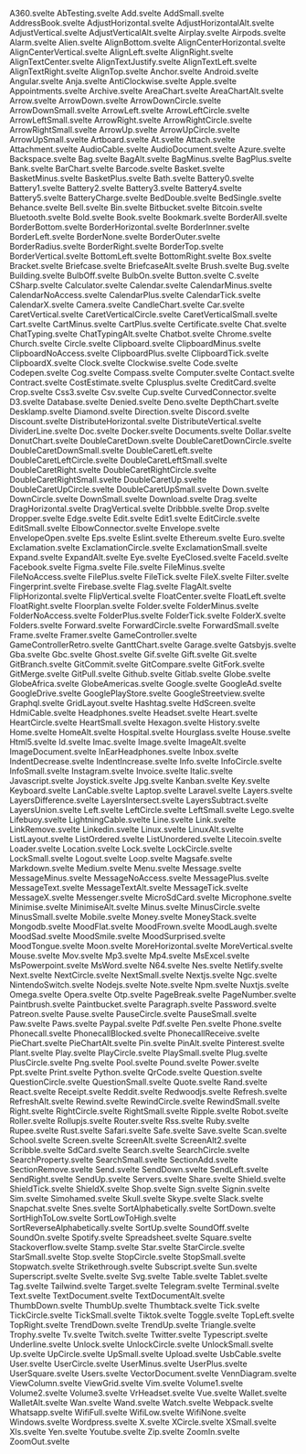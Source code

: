 A360.svelte
AbTesting.svelte
Add.svelte
AddSmall.svelte
AddressBook.svelte
AdjustHorizontal.svelte
AdjustHorizontalAlt.svelte
AdjustVertical.svelte
AdjustVerticalAlt.svelte
Airplay.svelte
Airpods.svelte
Alarm.svelte
Alien.svelte
AlignBottom.svelte
AlignCenterHorizontal.svelte
AlignCenterVertical.svelte
AlignLeft.svelte
AlignRight.svelte
AlignTextCenter.svelte
AlignTextJustify.svelte
AlignTextLeft.svelte
AlignTextRight.svelte
AlignTop.svelte
Anchor.svelte
Android.svelte
Angular.svelte
Anja.svelte
AntiClockwise.svelte
Apple.svelte
Appointments.svelte
Archive.svelte
AreaChart.svelte
AreaChartAlt.svelte
Arrow.svelte
ArrowDown.svelte
ArrowDownCircle.svelte
ArrowDownSmall.svelte
ArrowLeft.svelte
ArrowLeftCircle.svelte
ArrowLeftSmall.svelte
ArrowRight.svelte
ArrowRightCircle.svelte
ArrowRightSmall.svelte
ArrowUp.svelte
ArrowUpCircle.svelte
ArrowUpSmall.svelte
Artboard.svelte
At.svelte
Attach.svelte
Attachment.svelte
AudioCable.svelte
AudioDocument.svelte
Azure.svelte
Backspace.svelte
Bag.svelte
BagAlt.svelte
BagMinus.svelte
BagPlus.svelte
Bank.svelte
BarChart.svelte
Barcode.svelte
Basket.svelte
BasketMinus.svelte
BasketPlus.svelte
Bath.svelte
Battery0.svelte
Battery1.svelte
Battery2.svelte
Battery3.svelte
Battery4.svelte
Battery5.svelte
BatteryCharge.svelte
BedDouble.svelte
BedSingle.svelte
Behance.svelte
Bell.svelte
Bin.svelte
Bitbucket.svelte
Bitcoin.svelte
Bluetooth.svelte
Bold.svelte
Book.svelte
Bookmark.svelte
BorderAll.svelte
BorderBottom.svelte
BorderHorizontal.svelte
BorderInner.svelte
BorderLeft.svelte
BorderNone.svelte
BorderOuter.svelte
BorderRadius.svelte
BorderRight.svelte
BorderTop.svelte
BorderVertical.svelte
BottomLeft.svelte
BottomRight.svelte
Box.svelte
Bracket.svelte
Briefcase.svelte
BriefcaseAlt.svelte
Brush.svelte
Bug.svelte
Building.svelte
BulbOff.svelte
BulbOn.svelte
Button.svelte
C.svelte
CSharp.svelte
Calculator.svelte
Calendar.svelte
CalendarMinus.svelte
CalendarNoAccess.svelte
CalendarPlus.svelte
CalendarTick.svelte
CalendarX.svelte
Camera.svelte
CandleChart.svelte
Car.svelte
CaretVertical.svelte
CaretVerticalCircle.svelte
CaretVerticalSmall.svelte
Cart.svelte
CartMinus.svelte
CartPlus.svelte
Certificate.svelte
Chat.svelte
ChatTyping.svelte
ChatTypingAlt.svelte
Chatbot.svelte
Chrome.svelte
Church.svelte
Circle.svelte
Clipboard.svelte
ClipboardMinus.svelte
ClipboardNoAccess.svelte
ClipboardPlus.svelte
ClipboardTick.svelte
ClipboardX.svelte
Clock.svelte
Clockwise.svelte
Code.svelte
Codepen.svelte
Cog.svelte
Compass.svelte
Computer.svelte
Contact.svelte
Contract.svelte
CostEstimate.svelte
Cplusplus.svelte
CreditCard.svelte
Crop.svelte
Css3.svelte
Csv.svelte
Cup.svelte
CurvedConnector.svelte
D3.svelte
Database.svelte
Denied.svelte
Deno.svelte
DepthChart.svelte
Desklamp.svelte
Diamond.svelte
Direction.svelte
Discord.svelte
Discount.svelte
DistributeHorizontal.svelte
DistributeVertical.svelte
DividerLine.svelte
Doc.svelte
Docker.svelte
Documents.svelte
Dollar.svelte
DonutChart.svelte
DoubleCaretDown.svelte
DoubleCaretDownCircle.svelte
DoubleCaretDownSmall.svelte
DoubleCaretLeft.svelte
DoubleCaretLeftCircle.svelte
DoubleCaretLeftSmall.svelte
DoubleCaretRight.svelte
DoubleCaretRightCircle.svelte
DoubleCaretRightSmall.svelte
DoubleCaretUp.svelte
DoubleCaretUpCircle.svelte
DoubleCaretUpSmall.svelte
Down.svelte
DownCircle.svelte
DownSmall.svelte
Download.svelte
Drag.svelte
DragHorizontal.svelte
DragVertical.svelte
Dribbble.svelte
Drop.svelte
Dropper.svelte
Edge.svelte
Edit.svelte
Edit1.svelte
EditCircle.svelte
EditSmall.svelte
ElbowConnector.svelte
Envelope.svelte
EnvelopeOpen.svelte
Eps.svelte
Eslint.svelte
Ethereum.svelte
Euro.svelte
Exclamation.svelte
ExclamationCircle.svelte
ExclamationSmall.svelte
Expand.svelte
ExpandAlt.svelte
Eye.svelte
EyeClosed.svelte
FaceId.svelte
Facebook.svelte
Figma.svelte
File.svelte
FileMinus.svelte
FileNoAccess.svelte
FilePlus.svelte
FileTick.svelte
FileX.svelte
Filter.svelte
Fingerprint.svelte
Firebase.svelte
Flag.svelte
FlagAlt.svelte
FlipHorizontal.svelte
FlipVertical.svelte
FloatCenter.svelte
FloatLeft.svelte
FloatRight.svelte
Floorplan.svelte
Folder.svelte
FolderMinus.svelte
FolderNoAccess.svelte
FolderPlus.svelte
FolderTick.svelte
FolderX.svelte
Folders.svelte
Forward.svelte
ForwardCircle.svelte
ForwardSmall.svelte
Frame.svelte
Framer.svelte
GameController.svelte
GameControllerRetro.svelte
GanttChart.svelte
Garage.svelte
Gatsbyjs.svelte
Gba.svelte
Gbc.svelte
Ghost.svelte
Gif.svelte
Gift.svelte
Git.svelte
GitBranch.svelte
GitCommit.svelte
GitCompare.svelte
GitFork.svelte
GitMerge.svelte
GitPull.svelte
Github.svelte
Gitlab.svelte
Globe.svelte
GlobeAfrica.svelte
GlobeAmericas.svelte
Google.svelte
GoogleAd.svelte
GoogleDrive.svelte
GooglePlayStore.svelte
GoogleStreetview.svelte
Graphql.svelte
GridLayout.svelte
Hashtag.svelte
HdScreen.svelte
HdmiCable.svelte
Headphones.svelte
Headset.svelte
Heart.svelte
HeartCircle.svelte
HeartSmall.svelte
Hexagon.svelte
History.svelte
Home.svelte
HomeAlt.svelte
Hospital.svelte
Hourglass.svelte
House.svelte
Html5.svelte
Id.svelte
Imac.svelte
Image.svelte
ImageAlt.svelte
ImageDocument.svelte
InEarHeadphones.svelte
Inbox.svelte
IndentDecrease.svelte
IndentIncrease.svelte
Info.svelte
InfoCircle.svelte
InfoSmall.svelte
Instagram.svelte
Invoice.svelte
Italic.svelte
Javascript.svelte
Joystick.svelte
Jpg.svelte
Kanban.svelte
Key.svelte
Keyboard.svelte
LanCable.svelte
Laptop.svelte
Laravel.svelte
Layers.svelte
LayersDifference.svelte
LayersIntersect.svelte
LayersSubtract.svelte
LayersUnion.svelte
Left.svelte
LeftCircle.svelte
LeftSmall.svelte
Lego.svelte
Lifebuoy.svelte
LightningCable.svelte
Line.svelte
Link.svelte
LinkRemove.svelte
Linkedin.svelte
Linux.svelte
LinuxAlt.svelte
ListLayout.svelte
ListOrdered.svelte
ListUnordered.svelte
Litecoin.svelte
Loader.svelte
Location.svelte
Lock.svelte
LockCircle.svelte
LockSmall.svelte
Logout.svelte
Loop.svelte
Magsafe.svelte
Markdown.svelte
Medium.svelte
Menu.svelte
Message.svelte
MessageMinus.svelte
MessageNoAccess.svelte
MessagePlus.svelte
MessageText.svelte
MessageTextAlt.svelte
MessageTick.svelte
MessageX.svelte
Messenger.svelte
MicroSdCard.svelte
Microphone.svelte
Minimise.svelte
MinimiseAlt.svelte
Minus.svelte
MinusCircle.svelte
MinusSmall.svelte
Mobile.svelte
Money.svelte
MoneyStack.svelte
Mongodb.svelte
MoodFlat.svelte
MoodFrown.svelte
MoodLaugh.svelte
MoodSad.svelte
MoodSmile.svelte
MoodSurprised.svelte
MoodTongue.svelte
Moon.svelte
MoreHorizontal.svelte
MoreVertical.svelte
Mouse.svelte
Mov.svelte
Mp3.svelte
Mp4.svelte
MsExcel.svelte
MsPowerpoint.svelte
MsWord.svelte
N64.svelte
Nes.svelte
Netlify.svelte
Next.svelte
NextCircle.svelte
NextSmall.svelte
Nextjs.svelte
Ngc.svelte
NintendoSwitch.svelte
Nodejs.svelte
Note.svelte
Npm.svelte
Nuxtjs.svelte
Omega.svelte
Opera.svelte
Otp.svelte
PageBreak.svelte
PageNumber.svelte
Paintbrush.svelte
Paintbucket.svelte
Paragraph.svelte
Password.svelte
Patreon.svelte
Pause.svelte
PauseCircle.svelte
PauseSmall.svelte
Paw.svelte
Paws.svelte
Paypal.svelte
Pdf.svelte
Pen.svelte
Phone.svelte
Phonecall.svelte
PhonecallBlocked.svelte
PhonecallReceive.svelte
PieChart.svelte
PieChartAlt.svelte
Pin.svelte
PinAlt.svelte
Pinterest.svelte
Plant.svelte
Play.svelte
PlayCircle.svelte
PlaySmall.svelte
Plug.svelte
PlusCircle.svelte
Png.svelte
Pool.svelte
Pound.svelte
Power.svelte
Ppt.svelte
Print.svelte
Python.svelte
QrCode.svelte
Question.svelte
QuestionCircle.svelte
QuestionSmall.svelte
Quote.svelte
Rand.svelte
React.svelte
Receipt.svelte
Reddit.svelte
Redwoodjs.svelte
Refresh.svelte
RefreshAlt.svelte
Rewind.svelte
RewindCircle.svelte
RewindSmall.svelte
Right.svelte
RightCircle.svelte
RightSmall.svelte
Ripple.svelte
Robot.svelte
Roller.svelte
Rollupjs.svelte
Router.svelte
Rss.svelte
Ruby.svelte
Rupee.svelte
Rust.svelte
Safari.svelte
Safe.svelte
Save.svelte
Scan.svelte
School.svelte
Screen.svelte
ScreenAlt.svelte
ScreenAlt2.svelte
Scribble.svelte
SdCard.svelte
Search.svelte
SearchCircle.svelte
SearchProperty.svelte
SearchSmall.svelte
SectionAdd.svelte
SectionRemove.svelte
Send.svelte
SendDown.svelte
SendLeft.svelte
SendRight.svelte
SendUp.svelte
Servers.svelte
Share.svelte
Shield.svelte
ShieldTick.svelte
ShieldX.svelte
Shop.svelte
Sign.svelte
Signin.svelte
Sim.svelte
Simohamed.svelte
Skull.svelte
Skype.svelte
Slack.svelte
Snapchat.svelte
Snes.svelte
SortAlphabetically.svelte
SortDown.svelte
SortHighToLow.svelte
SortLowToHigh.svelte
SortReverseAlphabetically.svelte
SortUp.svelte
SoundOff.svelte
SoundOn.svelte
Spotify.svelte
Spreadsheet.svelte
Square.svelte
Stackoverflow.svelte
Stamp.svelte
Star.svelte
StarCircle.svelte
StarSmall.svelte
Stop.svelte
StopCircle.svelte
StopSmall.svelte
Stopwatch.svelte
Strikethrough.svelte
Subscript.svelte
Sun.svelte
Superscript.svelte
Svelte.svelte
Svg.svelte
Table.svelte
Tablet.svelte
Tag.svelte
Tailwind.svelte
Target.svelte
Telegram.svelte
Terminal.svelte
Text.svelte
TextDocument.svelte
TextDocumentAlt.svelte
ThumbDown.svelte
ThumbUp.svelte
Thumbtack.svelte
Tick.svelte
TickCircle.svelte
TickSmall.svelte
Tiktok.svelte
Toggle.svelte
TopLeft.svelte
TopRight.svelte
TrendDown.svelte
TrendUp.svelte
Triangle.svelte
Trophy.svelte
Tv.svelte
Twitch.svelte
Twitter.svelte
Typescript.svelte
Underline.svelte
Unlock.svelte
UnlockCircle.svelte
UnlockSmall.svelte
Up.svelte
UpCircle.svelte
UpSmall.svelte
Upload.svelte
UsbCable.svelte
User.svelte
UserCircle.svelte
UserMinus.svelte
UserPlus.svelte
UserSquare.svelte
Users.svelte
VectorDocument.svelte
VennDiagram.svelte
ViewColumn.svelte
ViewGrid.svelte
Vim.svelte
Volume1.svelte
Volume2.svelte
Volume3.svelte
VrHeadset.svelte
Vue.svelte
Wallet.svelte
WalletAlt.svelte
Wan.svelte
Wand.svelte
Watch.svelte
Webpack.svelte
Whatsapp.svelte
WifiFull.svelte
WifiLow.svelte
WifiNone.svelte
Windows.svelte
Wordpress.svelte
X.svelte
XCircle.svelte
XSmall.svelte
Xls.svelte
Yen.svelte
Youtube.svelte
Zip.svelte
ZoomIn.svelte
ZoomOut.svelte
